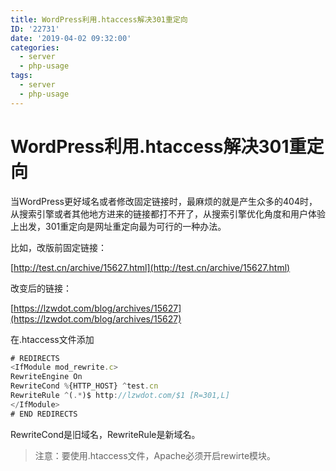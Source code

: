```yaml
---
title: WordPress利用.htaccess解决301重定向
ID: '22731'
date: '2019-04-02 09:32:00'
categories:
  - server
  - php-usage
tags:
  - server
  - php-usage
---
```


# WordPress利用.htaccess解决301重定向

当WordPress更好域名或者修改固定链接时，最麻烦的就是产生众多的404时，从搜索引擎或者其他地方进来的链接都打不开了，从搜索引擎优化角度和用户体验上出发，301重定向是网址重定向最为可行的一种办法。

比如，改版前固定链接：

[http://test.cn/archive/15627.html](http://test.cn/archive/15627.html)

改变后的链接：

[https://lzwdot.com/blog/archives/15627](https://lzwdot.com/blog/archives/15627)

在.htaccess文件添加

``` js 
# REDIRECTS
<IfModule mod_rewrite.c>
RewriteEngine On
RewriteCond %{HTTP_HOST} ^test.cn
RewriteRule ^(.*)$ http://lzwdot.com/$1 [R=301,L]
</IfModule>
# END REDIRECTS 
```

RewriteCond是旧域名，RewriteRule是新域名。

> 注意：要使用.htaccess文件，Apache必须开启rewirte模块。
 
 
 
 
 
 
 
 
 
 
 
 
 
 
 
 
 
 
 
 
 
 

